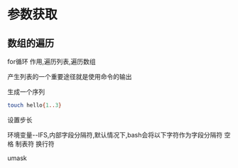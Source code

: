 

# 参数获取




## 数组的遍历



for循环
作用,遍历列表,遍历数组


产生列表的一个重要途径就是使用命令的输出


生成一个序列
```bash
touch hello{1..3}
```
设置步长



环境变量--IFS,内部字段分隔符,默认情况下,bash会将以下字符作为字段分隔符
空格
制表符
换行符





umask





